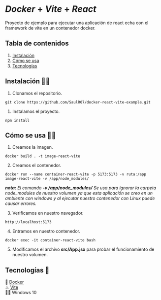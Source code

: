 # **_Docker_** + **_Vite_** + **_React_**

Proyecto de ejemplo para ejecutar una aplicación de react echa con el framework de vite en un contenedor docker.

## Tabla de contenidos

1. [Instalación](#install)
2. [Cómo se usa](#use)
3. [Tecnologías](#technologies)

<a name="install"></a>

## Instalación 🐱‍💻

1. Clonamos el repositorio.

```
git clone https://github.com/SaulR07/docker-react-vite-example.git
```

1. Instalamos el proyecto.

```
npm install
```

<a name="use"></a>

## Cómo se usa 🐱‍🐉

1. Creamos la imagen.

```
docker build . -t image-react-vite
```

2. Creamos el contenedor.

```
docker run --name container-react-vite -p 5173:5173 -v ruta:/app image-react-vite -v /app/node_modules/
```

**_nota:_** _El comando **-v /app/node_modules/** Se usa para ignorar la carpeta node_modules de nuestro volumen ya que esta aplicación se creo en un ambiente con windows y al ejecutar nuestro contenedor con Linux puede causar errores._

3. Verificamos en nuestro navegador.

```
http://localhost:5173
```

4. Entramos en nuestro contenedor.

```
docker exec -it container-react-vite bash
```

5. Modificamos el archivo **src/App.jsx** para probar el funcionamiento de nuestro volumen.

<a name="technologies"></a>

## Tecnologías 🚀

🐳 [Docker](https://www.docker.com) <br>
♨ [Vite](https://vitejs.dev) <br>
🐱‍💻 Windows 10
